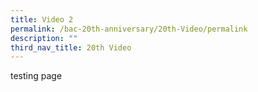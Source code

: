 ```yaml
---
title: Video 2
permalink: /bac-20th-anniversary/20th-Video/permalink
description: ""
third_nav_title: 20th Video
---
```

testing page
